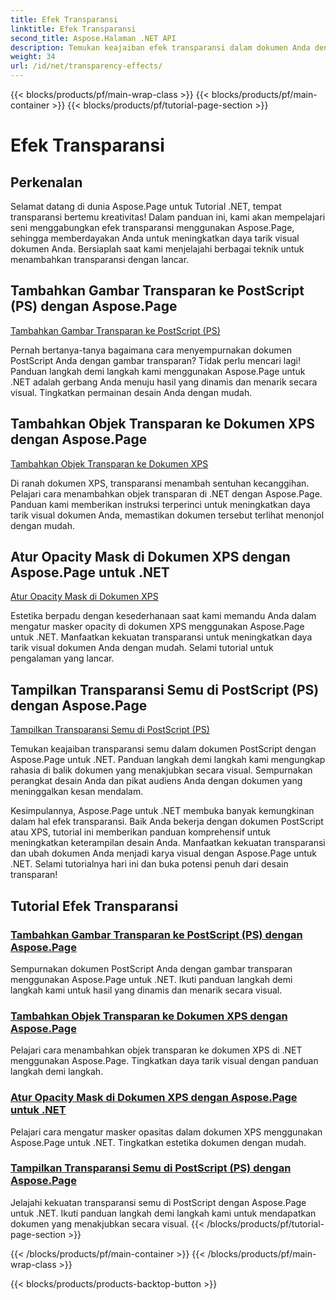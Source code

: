 ```yaml
---
title: Efek Transparansi
linktitle: Efek Transparansi
second_title: Aspose.Halaman .NET API
description: Temukan keajaiban efek transparansi dalam dokumen Anda dengan Aspose.Page .NET. Tingkatkan desain Anda dengan tutorial langkah demi langkah untuk peningkatan visual yang menakjubkan.
weight: 34
url: /id/net/transparency-effects/
---
```


{{< blocks/products/pf/main-wrap-class >}}
{{< blocks/products/pf/main-container >}}
{{< blocks/products/pf/tutorial-page-section >}}

# Efek Transparansi


## Perkenalan

Selamat datang di dunia Aspose.Page untuk Tutorial .NET, tempat transparansi bertemu kreativitas! Dalam panduan ini, kami akan mempelajari seni menggabungkan efek transparansi menggunakan Aspose.Page, sehingga memberdayakan Anda untuk meningkatkan daya tarik visual dokumen Anda. Bersiaplah saat kami menjelajahi berbagai teknik untuk menambahkan transparansi dengan lancar.

## Tambahkan Gambar Transparan ke PostScript (PS) dengan Aspose.Page
[Tambahkan Gambar Transparan ke PostScript (PS)](./add-transparent-image-to-postscript-ps/)

Pernah bertanya-tanya bagaimana cara menyempurnakan dokumen PostScript Anda dengan gambar transparan? Tidak perlu mencari lagi! Panduan langkah demi langkah kami menggunakan Aspose.Page untuk .NET adalah gerbang Anda menuju hasil yang dinamis dan menarik secara visual. Tingkatkan permainan desain Anda dengan mudah.

## Tambahkan Objek Transparan ke Dokumen XPS dengan Aspose.Page
[Tambahkan Objek Transparan ke Dokumen XPS](./add-transparent-object-to-xps-document/)

Di ranah dokumen XPS, transparansi menambah sentuhan kecanggihan. Pelajari cara menambahkan objek transparan di .NET dengan Aspose.Page. Panduan kami memberikan instruksi terperinci untuk meningkatkan daya tarik visual dokumen Anda, memastikan dokumen tersebut terlihat menonjol dengan mudah.

## Atur Opacity Mask di Dokumen XPS dengan Aspose.Page untuk .NET
[Atur Opacity Mask di Dokumen XPS](./set-opacity-mask-in-xps-document/)

Estetika berpadu dengan kesederhanaan saat kami memandu Anda dalam mengatur masker opacity di dokumen XPS menggunakan Aspose.Page untuk .NET. Manfaatkan kekuatan transparansi untuk meningkatkan daya tarik visual dokumen Anda dengan mudah. Selami tutorial untuk pengalaman yang lancar.

## Tampilkan Transparansi Semu di PostScript (PS) dengan Aspose.Page
[Tampilkan Transparansi Semu di PostScript (PS)](./show-pseudo-transparency-in-postscript-ps/)

Temukan keajaiban transparansi semu dalam dokumen PostScript dengan Aspose.Page untuk .NET. Panduan langkah demi langkah kami mengungkap rahasia di balik dokumen yang menakjubkan secara visual. Sempurnakan perangkat desain Anda dan pikat audiens Anda dengan dokumen yang meninggalkan kesan mendalam.

Kesimpulannya, Aspose.Page untuk .NET membuka banyak kemungkinan dalam hal efek transparansi. Baik Anda bekerja dengan dokumen PostScript atau XPS, tutorial ini memberikan panduan komprehensif untuk meningkatkan keterampilan desain Anda. Manfaatkan kekuatan transparansi dan ubah dokumen Anda menjadi karya visual dengan Aspose.Page untuk .NET. Selami tutorialnya hari ini dan buka potensi penuh dari desain transparan!
## Tutorial Efek Transparansi
### [Tambahkan Gambar Transparan ke PostScript (PS) dengan Aspose.Page](./add-transparent-image-to-postscript-ps/)
Sempurnakan dokumen PostScript Anda dengan gambar transparan menggunakan Aspose.Page untuk .NET. Ikuti panduan langkah demi langkah kami untuk hasil yang dinamis dan menarik secara visual.
### [Tambahkan Objek Transparan ke Dokumen XPS dengan Aspose.Page](./add-transparent-object-to-xps-document/)
Pelajari cara menambahkan objek transparan ke dokumen XPS di .NET menggunakan Aspose.Page. Tingkatkan daya tarik visual dengan panduan langkah demi langkah.
### [Atur Opacity Mask di Dokumen XPS dengan Aspose.Page untuk .NET](./set-opacity-mask-in-xps-document/)
Pelajari cara mengatur masker opasitas dalam dokumen XPS menggunakan Aspose.Page untuk .NET. Tingkatkan estetika dokumen dengan mudah.
### [Tampilkan Transparansi Semu di PostScript (PS) dengan Aspose.Page](./show-pseudo-transparency-in-postscript-ps/)
Jelajahi kekuatan transparansi semu di PostScript dengan Aspose.Page untuk .NET. Ikuti panduan langkah demi langkah kami untuk mendapatkan dokumen yang menakjubkan secara visual.
{{< /blocks/products/pf/tutorial-page-section >}}

{{< /blocks/products/pf/main-container >}}
{{< /blocks/products/pf/main-wrap-class >}}

{{< blocks/products/products-backtop-button >}}
